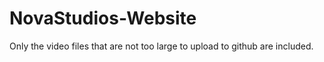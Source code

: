 # NovaStudios-Website

Only the video files that are not too large to upload to github are included.
